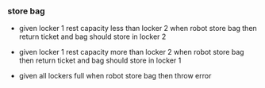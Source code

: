 ### store bag

- given locker 1 rest capacity less than locker 2
  when robot store bag
  then return ticket and bag should store in locker 2

- given locker 1 rest capacity more than locker 2
  when robot store bag
  then return ticket and bag should store in locker 1
  
- given all lockers full
  when robot store bag
  then throw error

